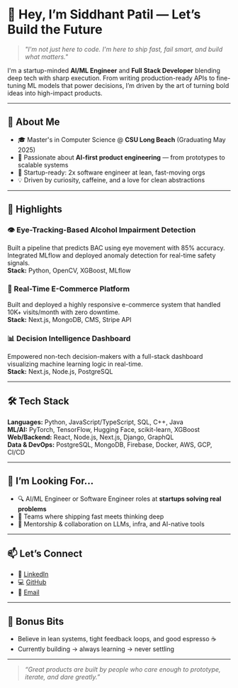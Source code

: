 # 👋 Hey, I’m Siddhant Patil — Let’s Build the Future

> *"I'm not just here to code. I'm here to ship fast, fail smart, and build what matters."*

I'm a startup-minded **AI/ML Engineer** and **Full Stack Developer** blending deep tech with sharp execution. From writing production-ready APIs to fine-tuning ML models that power decisions, I’m driven by the art of turning bold ideas into high-impact products.

---

## 🚀 About Me

- 🎓 Master's in Computer Science @ **CSU Long Beach** (Graduating May 2025)
- 🧠 Passionate about **AI-first product engineering** — from prototypes to scalable systems
- 🧰 Startup-ready: 2x software engineer at lean, fast-moving orgs
- 💡 Driven by curiosity, caffeine, and a love for clean abstractions

---

## 💼 Highlights

### 👁️ Eye-Tracking-Based Alcohol Impairment Detection  
Built a pipeline that predicts BAC using eye movement with 85% accuracy. Integrated MLflow and deployed anomaly detection for real-time safety signals.  
**Stack:** Python, OpenCV, XGBoost, MLflow

### 🛒 Real-Time E-Commerce Platform  
Built and deployed a highly responsive e-commerce system that handled 10K+ visits/month with zero downtime.  
**Stack:** Next.js, MongoDB, CMS, Stripe API

### 📊 Decision Intelligence Dashboard  
Empowered non-tech decision-makers with a full-stack dashboard visualizing machine learning logic in real-time.  
**Stack:** Next.js, Node.js, PostgreSQL

---

## 🛠 Tech Stack

**Languages:** Python, JavaScript/TypeScript, SQL, C++, Java  
**ML/AI:** PyTorch, TensorFlow, Hugging Face, scikit-learn, XGBoost  
**Web/Backend:** React, Node.js, Next.js, Django, GraphQL  
**Data & DevOps:** PostgreSQL, MongoDB, Firebase, Docker, AWS, GCP, CI/CD  

---

## 👀 I’m Looking For...

- 🔍 AI/ML Engineer or Software Engineer roles at **startups solving real problems**
- 🤝 Teams where shipping fast meets thinking deep
- 🧠 Mentorship & collaboration on LLMs, infra, and AI-native tools

---

## 📫 Let’s Connect

- 🔗 [LinkedIn](https://www.linkedin.com/in/siddhantnpatil/)
- 💻 [GitHub](https://github.com/siddhant8019)
- 📧 [Email](mailto:sidhnpatil08@gmail.com)

---

## 💬 Bonus Bits

- Believe in lean systems, tight feedback loops, and good espresso ☕  
- Currently building → always learning → never settling

---

> *“Great products are built by people who care enough to prototype, iterate, and dare greatly.”*
